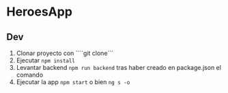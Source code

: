 # HeroesApp

## Dev

1. Clonar proyecto con ````git clone```
2. Ejecutar ```npm install```
3. Levantar backend  ```npm run backend``` tras haber creado en package.json el comando 
4. Ejecutar la app ```npm start``` o bien ```ng s -o```
